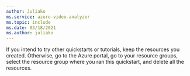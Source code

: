 ```yaml
---
author: Juliako
ms.service: azure-video-analyzer
ms.topic: include
ms.date: 03/18/2021
ms.author: juliako
---
```


If you intend to try other quickstarts or tutorials, keep the resources you created. Otherwise, go to the Azure portal, go to your resource groups, select the resource group where you ran this quickstart, and delete all the resources.
